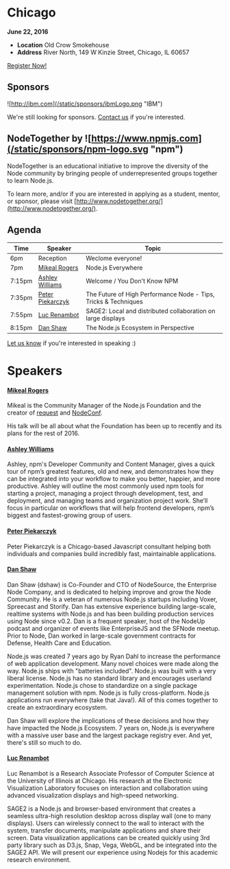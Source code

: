 # Chicago

**June 22, 2016**
* **Location** Old Crow Smokehouse
* **Address** River North, 149 W Kinzie Street, Chicago, IL 60657

<a class="button" href="https://www.regonline.com/Register/Checkin.aspx?EventID=1813427">Register Now!</a>

## Sponsors

![http://ibm.com](/static/sponsors/ibmLogo.png "IBM")

We're still looking for sponsors. <a href="mailto:tbenzies@linuxfoundation.org?subject=Node.js%20Live%20Sponsorship">Contact us</a> if you're interested.

## NodeTogether by ![https://www.npmjs.com](/static/sponsors/npm-logo.svg "npm")

NodeTogether is an educational initiative to improve the diversity of the Node community by bringing people of underrepresented groups together to learn Node.js.

To learn more, and/or if you are interested in applying as a student, mentor, or sponsor, please visit [http://www.nodetogether.org/](http://www.nodetogether.org/).

## Agenda

Time | Speaker | Topic
--- | --- | ---
6pm | Reception | Weclome everyone!
7pm | [Mikeal Rogers](https://twitter.com/mikeal) | Node.js Everywhere
7:15pm | [Ashley Williams](https://github.com/ashleygwilliams) | Welcome / You Don't Know NPM
7:35pm | [Peter Piekarczyk](https://twitter.com/peterpme) | The Future of High Performance Node - Tips, Tricks & Techniques
7:55pm | [Luc Renambot](https://github.com/renambot-uic)| SAGE2: Local and distributed collaboration on large displays
8:15pm | [Dan Shaw](https://github.com/dshaw) | The Node.js Ecosystem in Perspective

[Let us know](https://github.com/nodejs/live.nodejs.org#interested-in-speaking)
if you're interested in speaking :)

# Speakers

#### [Mikeal Rogers](https://twitter.com/mikeal)

Mikeal is the Community Manager of the Node.js Foundation and the creator of
[request](https://github.com/request/request) and [NodeConf](http://www.nodeconf.com).

His talk will be all about what the Foundation has been up to recently and its plans for
the rest of 2016.

#### [Ashley Williams](https://github.com/ashleygwilliams)

Ashley, npm's Developer Community and Content Manager, gives a quick tour of npm’s greatest
features, old and new, and demonstrates how they can be integrated into your workflow to make
you better, happier, and more productive. Ashley will outline the most commonly used npm tools
for starting a project, managing a project through development, test, and deployment, and
managing teams and organization project work. She’ll focus in particular on workflows that
will help frontend developers, npm’s biggest and fastest-growing group of users.

#### [Peter Piekarczyk](https://github.com/dshaw)

Peter Piekarczyk is a Chicago-based Javascript consultant helping both individuals and companies build incredibly fast, maintainable applications.

#### [Dan Shaw](https://github.com/dshaw)

Dan Shaw (dshaw) is Co-Founder and CTO of NodeSource, the Enterprise Node Company, and is dedicated to helping improve and grow the Node Community. He is a veteran of numerous Node.js startups including Voxer, Spreecast and Storify. Dan has extensive experience building large-scale, realtime systems with Node.js and has been building production services using Node since v0.2. Dan is a frequent speaker, host of the NodeUp podcast and organizer of events like EnterpriseJS and the SFNode meetup. Prior to Node, Dan worked in large-scale government contracts for Defense, Health Care and Education.

Node.js was created 7 years ago by Ryan Dahl to increase the performance of web application development. Many novel choices were made along the way. Node.js ships with "batteries included". Node.js was built with a very liberal license. Node.js has no standard library and encourages userland experimentation. Node.js chose to standardize on a single package management solution with npm. Node.js is fully cross-platform. Node.js applications run everywhere (take that Java!). All of this comes together to create an extraordinary ecosystem.

Dan Shaw will explore the implications of these decisions and how they have impacted the Node.js Ecosystem. 7 years on, Node.js is everywhere with a massive user base and the largest package registry ever. And yet, there's still so much to do.

#### [Luc Renambot](https://github.com/renambot-uic)

Luc Renambot is a Research Associate Professor of Computer Science at the University of Illinois at Chicago. His research at the Electronic Visualization Laboratory focuses on interaction and collaboration using advanced visualization displays and high-speed networking.

SAGE2 is a Node.js and browser-based environment that creates a seamless ultra-high resolution desktop across display wall (one to many displays). Users can wirelessly connect to the wall to interact with the system, transfer documents, manipulate applications and share their screen. Data visualization applications can be created quickly using 3rd party library such as D3.js, Snap, Vega, WebGL, and be integrated into the SAGE2 API.
We will present our experience using Nodejs for this academic research environment.
